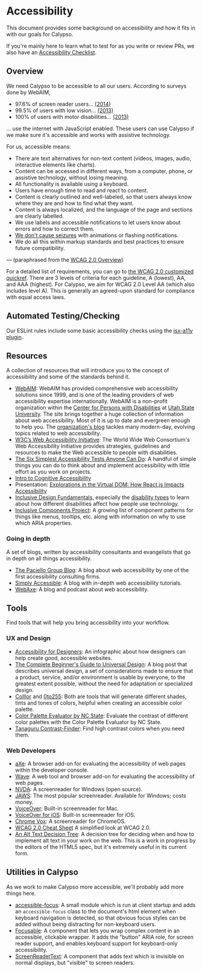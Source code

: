 # Accessibility

This document provides some background on accessibility and how it fits in with our goals for Calypso.

If you're mainly here to learn what to test for as you write or review PRs, we also have an [Accessibility Checklist](accessibility-checklist.md).

## Overview

We need Calypso to be accessible to all our users. According to surveys done by WebAIM,

- 97.6% of screen reader users… [(2014)](http://webaim.org/projects/screenreadersurvey5/#javascript)
- 99.5% of users with low vision… [(2013)](http://webaim.org/projects/lowvisionsurvey/#javascript)
- 100% of users with motor disabilities… [(2013)](http://webaim.org/projects/motordisabilitysurvey/#javascript)

… use the internet with JavaScript enabled. These users can use Calypso if we make sure it's accessible and works with assistive technology.

For us, accessible means:

- There are text alternatives for non-text content (videos, images, audio, interactive elements like charts).
- Content can be accessed in different ways, from a computer, phone, or assistive technology, without losing meaning.
- All functionality is available using a keyboard.
- Users have enough time to read and react to content.
- Content is clearly outlined and well-labeled, so that users always know where they are and how to find what they want.
- Content is always localized, and the language of the page and sections are clearly labelled.
- We use labels and accessible notifications to let users know about errors and how to correct them.
- [We don't cause seizures](https://www.w3.org/WAI/WCAG20/quickref/#seizure) with animations or flashing notifications.
- We do all this within markup standards and best practices to ensure future compatibility.

— (paraphrased from the [WCAG 2.0 Overview](https://www.w3.org/WAI/WCAG20/glance/Overview))

For a detailed list of requirements, you can go to [the WCAG 2.0 customized quickref](https://www.w3.org/WAI/WCAG20/quickref/?currentsidebar=%23col_customize&levels=aaa&technologies=smil%2Cpdf%2Cflash%2Csl). There are 3 levels of criteria for each guideline, A (lowest), AA, and AAA (highest). For Calypso, we aim for WCAG 2.0 Level AA (which also includes level A). This is generally an agreed-upon standard for compliance with equal access laws.

## Automated Testing/Checking

Our ESLint rules include some basic accessibility checks using the [jsx-a11y plugin](https://github.com/evcohen/eslint-plugin-jsx-a11y).

## Resources

A collection of resources that will introduce you to the concept of accessibility and some of the standards behind it.

* [WebAIM](http://webaim.org/): WebAIM has provided comprehensive web accessibility solutions since 1999, and is one of the leading providers of web accessibility expertise internationally. WebAIM is a non-profit organization within the [Center for Persons with Disabilities](http://www.cpd.usu.edu/) at [Utah State University](http://www.usu.edu/). The site brings together a huge collection of information about web accessibility. Most of it is up to date and evergreen enough to help you. The [organization's blog](http://webaim.org/blog/) tackles many modern-day, evolving topics related to web accessibility.
* [W3C’s Web Accessibility Initiative](http://www.w3.org/WAI/): The World Wide Web Consortium's Web Accessibility Initiative provides strategies, guidelines and resources to make the Web accessible to people with disabilities.
* [The Six Simplest Accessibility Tests Anyone Can Do](http://www.karlgroves.com/2013/09/05/the-6-simplest-web-accessibility-tests-anyone-can-do/): A handful of simple things you can do to think about and implement accessibility with little effort as you work on projects.
* [Intro to Cognitive Accessibility](jkg3.com/Journal/cognitive-accessibility-101-part-1-what-is-cognitive-accessibility)
* Presentation: [Explorations in the Virtual DOM: How React.js Impacts Accessibility](https://marcysutton.github.io/react-a11y-presentation/)
* [Inclusive Design Fundamentals](https://isner.github.io/inclusive-design-fundamentals/), especially the [disability types](https://isner.github.io/inclusive-design-fundamentals/handouts/disability-types.html) to learn about how different disabilities affect how people use technology.
* [Inclusive Components Project](https://inclusive-components.design/): A growing list of component patterns for things like menus, tooltips, etc. along with information on why to use which ARIA properties.

### Going in depth

A set of blogs, written by accessibility consultants and evangelists that go in depth on all things accessibility.

* [The Paciello Group Blog](http://www.paciellogroup.com/blog/): A blog about web accessibility by one of the first accessibility consulting firms.
* [Simply Accessible](http://simplyaccessible.com/): A blog with in-depth web accessibility tutorials.
* [WebAxe](http://www.webaxe.org/): A blog and podcast about web accessibility.

## Tools

Find tools that will help you bring accessibility into your workflow.

### UX and Design

* [Accessibility for Designers](http://webaim.org/resources/designers/): An infographic about how designers can help create good, accessible websites.
* [The Complete Beginner's Guide to Universal Design](http://www.uxbooth.com/articles/the-complete-beginners-guide-to-universal-design/): A blog post that describes universal design, a set of considerations made to ensure that a product, service, and/or environment is usable by everyone, to the greatest extent possible, without the need for adaptation or specialized design.
* [Colllor](http://colllor.com/) and [0to255](http://0to255.com/): Both are tools that will generate different shades, tints and tones of colors, helpful when creating an accessible color palette.
* [Color Palette Evaluator by NC State](http://accessibility.oit.ncsu.edu/tools/color-contrast/index.php): Evaluate the contrast of different color palettes with the Color Palette Evaluator by NC State.
* [Tanaguru Contrast-Finder](http://contrast-finder.tanaguru.com/form.html): Find high contrast colors when you need them.

### Web Developers

* [aXe](https://www.deque.com/products/axe/): A browser add-on for evaluating the accessibility of web pages within the developer console.
* [Wave](http://wave.webaim.org/): A web tool and browser add-on for evaluating the accessibility of web pages.
* [NVDA](http://www.nvda-project.org/): A screenreader for Windows (open source).
* [JAWS](http://www.freedomscientific.com/products/fs/jaws-product-page.asp): The most popular screenreader. Available for Windows; costs money.
* [VoiceOver](http://www.apple.com/accessibility/voiceover/): Built-in screenreader for Mac.
* [VoiceOver for iOS](http://www.apple.com/accessibility/iphone/vision.html): Built-in screenreader for iOS.
* [Chrome Vox](http://www.chromevox.com/): A screenreader for ChromeOS.
* [WCAG 2.0 Cheat Sheet](http://www.w3.org/2009/cheatsheet/#wcag2) A simplified look at WCAG 2.0.
* [An Alt Text Decision Tree](http://dev.w3.org/html5/alt-techniques/developer.html#tree): A decision tree for deciding when and how to implement alt text in your work on the web. This is a work in progress by the editors of the HTML5 spec, but it's extremely useful in its current form.

## Utilities in Calypso

As we work to make Calypso more accessible, we'll probably add more things here.

* [accessible-focus](https://github.com/Automattic/wp-calypso/tree/master/client/lib/accessible-focus/README.md): A small module which is run at client startup and adds an `accessible-focus` class to the document's html element when keyboard navigation is detected, so that obvious focus styles can be added without being distracting for non-keyboard users.
* [Focusable](https://github.com/Automattic/wp-calypso/tree/master/client/components/focusable/README.md): A component that lets you wrap complex content in an accessible, clickable wrapper. It adds the "button" ARIA role, for screen reader support, and enables keyboard support for keyboard-only accessibility.
* [ScreenReaderText](https://github.com/Automattic/wp-calypso/tree/master/client/components/screen-reader-text): A component that adds text which is invisible on normal displays, but "visible" to screen readers.
